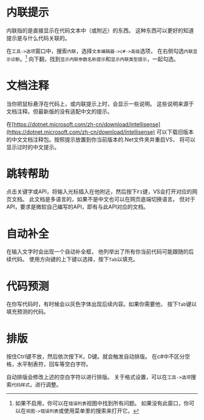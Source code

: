 ﻿# 内联提示
内联指的是直接显示在代码文本中（或附近）的东西。
这种东西可以更好的知道提示是与什么代码关联的。

在`工具->选项`窗口中，搜索`内联`，选择`文本编辑器->c#->高级`选项，
在右侧勾选`内联显示诊断`。[^1]
向下翻，找到`显示内联参数名称提示`和`显示内联类型提示`，一起勾选。

[^1]:如果不启用，你可以在`错误列表`视图中找到所有问题。
如果没有此窗口，你可以在`视图->错误列表`或使用菜单里的搜索来打开它。

# 文档注释
当你把鼠标悬浮在代码上，或内联提示上时，会显示一些说明。
这些说明来源于文档注释。但最新版的没有适配中文的提示。

在[https://dotnet.microsoft.com/zh-cn/download/intellisense](https://dotnet.microsoft.com/zh-cn/download/intellisense)
可以下载旧版本的中文文档注释包。按照提示放置到你当前版本的.Net文件夹并重启VS，
将可以显示过时的中文提示。

# 跳转帮助
点击关键字或API，将输入光标插入在他附近，然后按下`F1`键，VS会打开对应的网页文档。
此文档是多语言的，如果不是中文也可以在网页底端切换语言。
但对于API，要求是微软自己编写的API，即有与此API对应的文档。

# 自动补全
在输入文字时会出现一个自动补全框，
他列举出了所有你当前代码可能跟随的后续代码。
使用方向键的上下键以选择，按下`Tab`以填充。

# 代码预测
在你写代码时，有时候会以灰色字体出现后续内容。如果你需要他，
按下`Tab`键以填充预测的代码。

# 排版
按住Ctrl键不放，然后依次按下K，D键。就会触发自动排版。
在c#中不区分空格，水平制表符，回车等空白字符。

自动排版会修改上述的空白字符以进行排版。
关于格式设置，可以在`工具->选项`搜索`代码样式`，进行调整。
